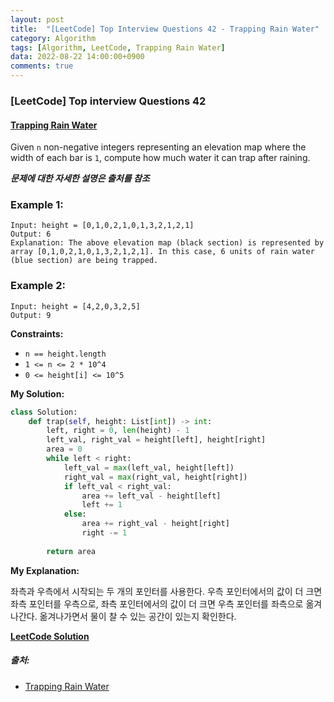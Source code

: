 ```yaml
---
layout: post
title:  "[LeetCode] Top Interview Questions 42 - Trapping Rain Water"
category: Algorithm
tags: [Algorithm, LeetCode, Trapping Rain Water]
data: 2022-08-22 14:00:00+0900
comments: true  
---
```


### [LeetCode] Top interview Questions 42
#### [Trapping Rain Water](https://leetcode.com/problems/trapping-rain-water/)

Given `n` non-negative integers representing an elevation map where the width of each bar is `1`, compute how much water it can trap after raining.

 ***문제에 대한 자세한 설명은 출처를 참조***<br>

### **Example 1:**
```
Input: height = [0,1,0,2,1,0,1,3,2,1,2,1]
Output: 6
Explanation: The above elevation map (black section) is represented by array [0,1,0,2,1,0,1,3,2,1,2,1]. In this case, 6 units of rain water (blue section) are being trapped.
```

### **Example 2:**
```
Input: height = [4,2,0,3,2,5]
Output: 9
```

**Constraints:**

- `n == height.length`
- `1 <= n <= 2 * 10^4`
- `0 <= height[i] <= 10^5`

**My Solution:**
``` python
class Solution:
    def trap(self, height: List[int]) -> int:
        left, right = 0, len(height) - 1
        left_val, right_val = height[left], height[right]
        area = 0
        while left < right:
            left_val = max(left_val, height[left])
            right_val = max(right_val, height[right])
            if left_val < right_val:
                area += left_val - height[left]
                left += 1
            else:
                area += right_val - height[right]
                right -= 1
        
        return area
```

**My Explanation:**

좌측과 우측에서 시작되는 두 개의 포인터를 사용한다. 우측 포인터에서의 값이 더 크면 좌측 포인터를 우측으로, 좌측 포인터에서의 값이 더 크면 우측 포인터를 좌측으로 옮겨나간다. 옮겨나가면서 물이 찰 수 있는 공간이 있는지 확인한다.

[**LeetCode Solution**](https://leetcode.com/problems/trapping-rain-water/solution/)

##### 출처:
- [Trapping Rain Water](https://leetcode.com/problems/trapping-rain-water/)